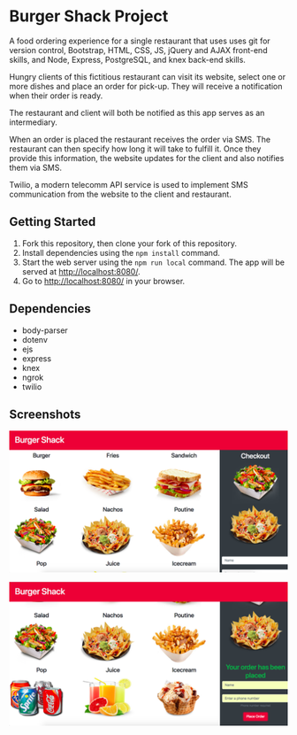 # Burger Shack Project

A food ordering experience for a single restaurant that uses uses git for version control, Bootstrap, HTML, CSS, JS, jQuery and AJAX front-end skills, and Node, Express, PostgreSQL, and knex back-end skills.

Hungry clients of this fictitious restaurant can visit its website, select one or more dishes and place an order for pick-up. They will receive a notification when their order is ready.

The restaurant and client will both be notified as this app serves as an intermediary.

When an order is placed the restaurant receives the order via SMS. The restaurant can then specify how long it will take to fulfill it. Once they provide this information, the website updates for the client and also notifies them via SMS.

Twilio, a modern telecomm API service is used to implement SMS communication from the website to the client and restaurant.

## Getting Started

1. Fork this repository, then clone your fork of this repository.
2. Install dependencies using the `npm install` command.
3. Start the web server using the `npm run local` command. The app will be served at <http://localhost:8080/>.
4. Go to <http://localhost:8080/> in your browser.

## Dependencies

- body-parser
- dotenv
- ejs
- express
- knex
- ngrok
- twilio 

## Screenshots

!["Screenshot of homepage"](https://github.com/jenniferhsueh/burger_shack/blob/master/docs/homepage.png?raw=true)

!["Screenshot of order_confirmation"](https://github.com/jenniferhsueh/burger_shack/blob/master/docs/order_confirmation.png?raw=true)

